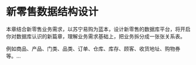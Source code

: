 # 新零售数据结构设计

本章结合新零售业务需求，以苏宁易购为蓝本，设计新零售的数据库平台，将开启你对数据库认识的新篇章，理解业务需求基础上，把业务拆分成一张张关系表。

例如商品、产品、门类、品类、订单、仓库、库存、顾客、收货地址、购物券等。...

